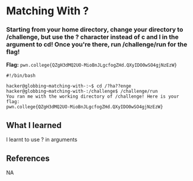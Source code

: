 # Matching With ?

### Starting from your home directory, change your directory to /challenge, but use the ? character instead of c and l in the argument to cd! Once you're there, run /challenge/run for the flag!

**Flag:** `pwn.college{QZgH3dMQ2UO-MioBnJLgcfogZHd.QXyIDO0wSO4gjNzEzW}`

```
#!/bin/bash

hacker@globbing~matching-with-:~$ cd /?ha??enge
hacker@globbing~matching-with-:/challenge$ /challenge/run
You ran me with the working directory of /challenge! Here is your flag:
pwn.college{QZgH3dMQ2UO-MioBnJLgcfogZHd.QXyIDO0wSO4gjNzEzW}
```

## What I learned

I learnt to use ? in arguments

## References

NA
